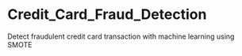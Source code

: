 # Credit_Card_Fraud_Detection
Detect fraudulent credit card transaction with machine learning using SMOTE
